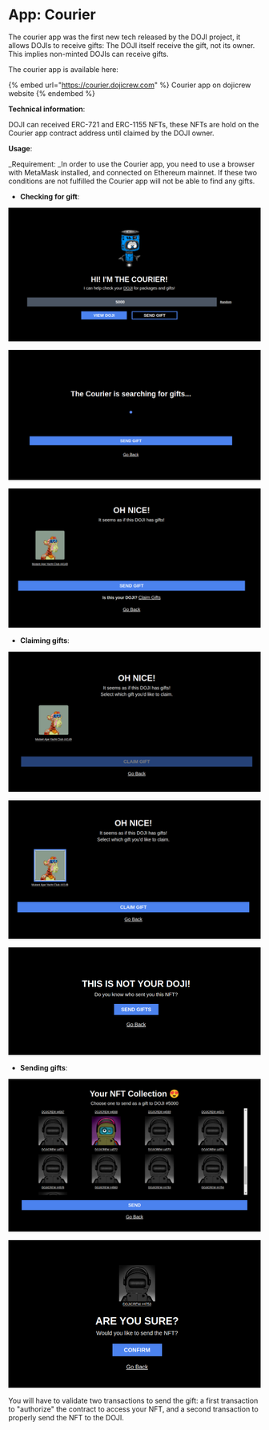 # App: Courier

The courier app was the first new tech released by the DOJI project, it allows DOJIs to receive gifts: The DOJI itself receive the gift, not its owner. This implies non-minted DOJIs can receive gifts.&#x20;

The courier app is available here:

{% embed url="https://courier.dojicrew.com" %}
Courier app on dojicrew website
{% endembed %}

**Technical information**:

DOJI can received ERC-721 and ERC-1155 NFTs, these NFTs are hold on the Courier app contract address until claimed by the DOJI owner.

**Usage**:

_Requirement: _In order to use the Courier app, you need to use a browser with MetaMask installed, and connected on Ethereum mainnet. If these two conditions are not fulfilled the Courier app will not be able to find any gifts.

* **Checking for gift**:

![Enter the DOJI ID number in the field (5000 in this example)](<../.gitbook/assets/image (2) (1) (1).png>)

![After clicking on "VIEW DOJI", the Courier app will look for gifts](<../.gitbook/assets/image (4) (1) (1) (1).png>)

![In case your DOJI has gifts, they will appears on the page](<../.gitbook/assets/image (7) (1).png>)

* **Claiming gifts**:

![After clicking on "Claim Gifts", the Courier app will lead you to a Gift selection page, on which you will need to select/click the gift(s) you want to claim.](<../.gitbook/assets/image (1) (1) (1) (1).png>)

![After selecting the gift, click on "CLAIM GIFT", validate the transaction and you will receive your gift](<../.gitbook/assets/image (6).png>)

![You can't claim gift from DOJI you don't own however ](<../.gitbook/assets/image (5) (1).png>)

* **Sending gifts**:

![After clicking on "SEND GIFT Gift", the Courier app will show your NFT collection, from which you can select the gift you want to send](<../.gitbook/assets/image (1) (1).png>)

![Select a NFT, click and "Send", and then "Confirm" on the following page](<../.gitbook/assets/image (3) (1).png>)

You will have to validate two transactions to send the gift: a first transaction to "authorize" the contract to access your NFT, and a second transaction to properly send the NFT to the DOJI.
